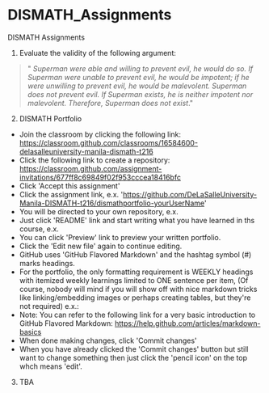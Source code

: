 # DISMATH_Assignments

DISMATH Assignments

1. Evaluate the validity of the following argument:
> " *Superman were able and willing to prevent evil,
he would do so. If Superman were unable to prevent
evil, he would be impotent; if he were unwilling
to prevent evil, he would be malevolent. Superman
does not prevent evil. If Superman exists, he is neither
impotent nor malevolent. Therefore, Superman
does not exist*."

2. DISMATH Portfolio
  - Join the classroom by clicking the following link: https://classroom.github.com/classrooms/16584600-delasalleuniversity-manila-dismath-t216 
  - Click the following link to create a repository: https://classroom.github.com/assignment-invitations/677ff8c69849f02f953cccea18416bfc
  - Click 'Accept this assignment'
  - Click the assignment link, e.x. 'https://github.com/DeLaSalleUniversity-Manila-DISMATH-t216/dismathportfolio-yourUserName'
  - You will be directed to your own repository, e.x.
  - Just click 'README' link and start writing what you have learned in ths course, e.x.
  - You can click 'Preview' link to preview your written portfolio.
  - Click the 'Edit new file' again to continue editing.
  - GitHub uses 'GitHub Flavored Markdown' and the hashtag symbol (\#) marks headings.
  - For the portfolio, the only formatting requirement is WEEKLY headings with itemized weekly learnings limited to ONE sentence per item, (Of course, nobody will mind if you will show off with nice markdown tricks like linking/embedding images or perhaps creating tables, but they're not required) e.x.:
  - Note: You can refer to the following link for a very basic introduction to GitHub Flavored Markdown: https://help.github.com/articles/markdown-basics 
  - When done making changes, click 'Commit changes'
  - When you have already clicked the 'Commit changes' button but still want to change something then just click the 'pencil icon' on the top whch means 'edit'.   

3. TBA
